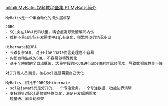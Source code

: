 [bilibili MyBatis 视频教程全集 P1 MyBatis简介](https://www.bilibili.com/video/av59564271/?pikaqiu)

```
MyBatis是一个半自动化的持久层框架

JDBC
- SQL夹在JAVA代码块里，耦合度高导致硬编码内伤
- 维护不易且实际开发需求中sql有变化，频繁修改的情况多见

Hibernate和JPA
- 长难复杂SQL，对于Hibernate而言处理也不容易
- 内部自动生成的SQL，不容易做特殊优化
- 基于全映射的全自动框架，大量字段的FOJO进行部分映射时比较困难，导致数据库性能下降

对于开发人员而言，核心sql还是需要自己优化

MyBatis，相比于JDBC及Hibernate
- sql及java代码是分开的，一个专注业务，一个专注数据，功能边界清晰
- 支持将针对sql语句做特殊优化，满足开发后期需求
- 轻量级、半自动框架
```
